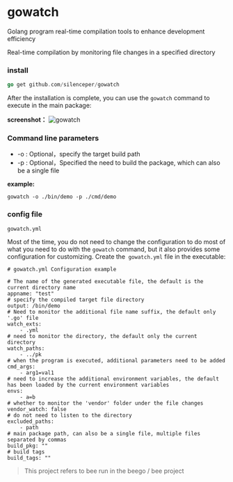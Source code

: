 # gowatch

Golang program real-time compilation tools to enhance development efficiency

Real-time compilation by monitoring file changes in a specified directory

### install

```go
go get github.com/silenceper/gowatch
```

After the installation is complete, you can use the `gowatch` command to execute in the main package:

**screenshot：**
![gowatch](./screenshot/gowatch.png)


### Command line parameters

- -o : Optional，specify the target build path
- -p : Optional，Specified the need to build the package, which can also be a single file

**example:**

`gowatch -o ./bin/demo -p ./cmd/demo`

### config file

`gowatch.yml`

Most of the time, you do not need to change the configuration to do most of what you need to do with the `gowatch` command, but it also provides some configuration for customizing. Create the` gowatch.yml` file in the executable:

```
# gowatch.yml Configuration example

# The name of the generated executable file, the default is the current directory name
appname: "test"
# specify the compiled target file directory
output: /bin/demo
# Need to monitor the additional file name suffix, the default only '.go' file
watch_exts:
    - .yml
# need to monitor the directory, the default only the current directory
watch_paths:
    - ../pk
# when the program is executed, additional parameters need to be added
cmd_args:
    - arg1=val1
# need to increase the additional environment variables, the default has been loaded by the current environment variables
envs:
    - a=b
# whether to monitor the 'vendor' folder under the file changes
vendor_watch: false
# do not need to listen to the directory
excluded_paths:
    - path
# main package path, can also be a single file, multiple files separated by commas
build_pkg: ""
# build tags
build_tags: ""

```




>This project refers to bee run in the beego / bee project
